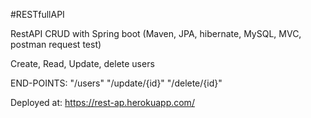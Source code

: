 #RESTfullAPI

RestAPI CRUD with Spring boot (Maven, JPA, hibernate, MySQL, MVC, postman request test)

Create, Read, Update, delete users

END-POINTS: "/users" "/update/{id}" "/delete/{id}"

Deployed at: https://rest-ap.herokuapp.com/
